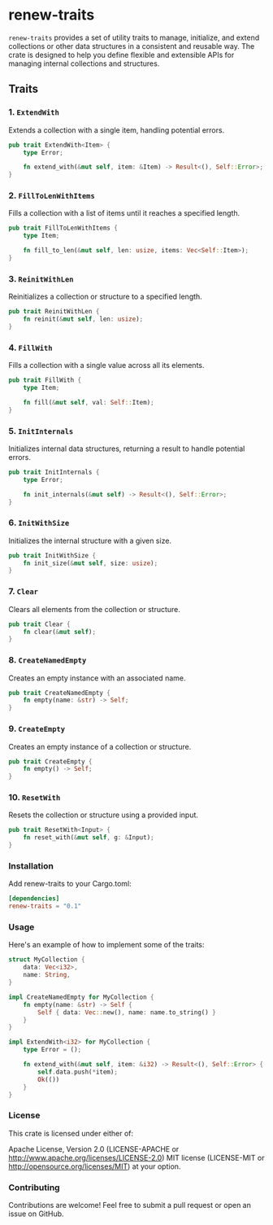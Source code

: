 # renew-traits

`renew-traits` provides a set of utility traits to manage, initialize, and extend collections or other data structures in a consistent and reusable way. The crate is designed to help you define flexible and extensible APIs for managing internal collections and structures.

## Traits

### 1. `ExtendWith`
Extends a collection with a single item, handling potential errors.

```rust
pub trait ExtendWith<Item> {
    type Error;

    fn extend_with(&mut self, item: &Item) -> Result<(), Self::Error>;
}

```

### 2. `FillToLenWithItems`
Fills a collection with a list of items until it reaches a specified length.

```rust
pub trait FillToLenWithItems {
    type Item;

    fn fill_to_len(&mut self, len: usize, items: Vec<Self::Item>);
}
```

### 3. `ReinitWithLen`
Reinitializes a collection or structure to a specified length.

```rust
pub trait ReinitWithLen {
    fn reinit(&mut self, len: usize);
}
```

### 4. `FillWith`
Fills a collection with a single value across all its elements.

```rust
pub trait FillWith {
    type Item;

    fn fill(&mut self, val: Self::Item);
}
```

### 5. `InitInternals`
Initializes internal data structures, returning a result to handle potential errors.

```rust
pub trait InitInternals {
    type Error;

    fn init_internals(&mut self) -> Result<(), Self::Error>;
}
```

### 6. `InitWithSize`
Initializes the internal structure with a given size.

```rust
pub trait InitWithSize {
    fn init_size(&mut self, size: usize);
}
```

### 7. `Clear`
Clears all elements from the collection or structure.

```rust
pub trait Clear {
    fn clear(&mut self);
}
```

### 8. `CreateNamedEmpty`
Creates an empty instance with an associated name.

```rust
pub trait CreateNamedEmpty {
    fn empty(name: &str) -> Self;
}
```

### 9. `CreateEmpty`
Creates an empty instance of a collection or structure.

```rust
pub trait CreateEmpty {
    fn empty() -> Self;
}
```

### 10. `ResetWith`
Resets the collection or structure using a provided input.

```rust
pub trait ResetWith<Input> {
    fn reset_with(&mut self, g: &Input);
}
```

### Installation

Add renew-traits to your Cargo.toml:

```toml
[dependencies]
renew-traits = "0.1"
```

### Usage

Here's an example of how to implement some of the traits:

```rust
struct MyCollection {
    data: Vec<i32>,
    name: String,
}

impl CreateNamedEmpty for MyCollection {
    fn empty(name: &str) -> Self {
        Self { data: Vec::new(), name: name.to_string() }
    }
}

impl ExtendWith<i32> for MyCollection {
    type Error = ();

    fn extend_with(&mut self, item: &i32) -> Result<(), Self::Error> {
        self.data.push(*item);
        Ok(())
    }
}
```

### License

This crate is licensed under either of:

Apache License, Version 2.0 (LICENSE-APACHE or http://www.apache.org/licenses/LICENSE-2.0)
MIT license (LICENSE-MIT or http://opensource.org/licenses/MIT)
at your option.

### Contributing

Contributions are welcome! Feel free to submit a pull request or open an issue on GitHub.

